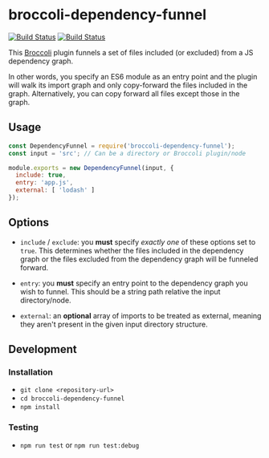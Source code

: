 # broccoli-dependency-funnel

[![Build Status](https://travis-ci.org/ember-engines/broccoli-dependency-funnel.svg?branch=master)](https://travis-ci.org/ember-engines/broccoli-dependency-funnel)
[![Build Status](https://ci.appveyor.com/api/projects/status/ilvo74csww13f3j3?svg=true)](https://ci.appveyor.com/project/embercli/broccoli-dependency-funnel)

This [Broccoli](https://github.com/broccolijs/broccoli) plugin funnels a set of files included (or excluded) from a JS dependency graph.

In other words, you specify an ES6 module as an entry point and the plugin will walk its import graph and only copy-forward the files included in the graph. Alternatively, you can copy forward all files except those in the graph.

## Usage

```js
const DependencyFunnel = require('broccoli-dependency-funnel');
const input = 'src'; // Can be a directory or Broccoli plugin/node

module.exports = new DependencyFunnel(input, {
  include: true,
  entry: 'app.js',
  external: [ 'lodash' ]
});
```

## Options

* `include` / `exclude`: you **must** specify _exactly one_ of these options set to `true`. This determines whether the files included in the dependency graph or the files excluded from the dependency graph will be funneled forward.

* `entry`: you **must** specify an entry point to the dependency graph you wish to funnel. This should be a string path relative the input directory/node.

* `external`: an **optional** array of imports to be treated as external, meaning they aren't present in the given input directory structure.

## Development

### Installation

* `git clone <repository-url>`
* `cd broccoli-dependency-funnel`
* `npm install`

### Testing

* `npm run test` or `npm run test:debug`
